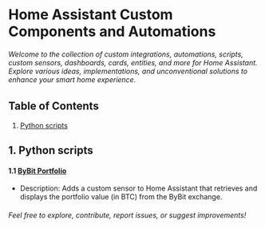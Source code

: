 # Home Assistant Custom Components and Automations

###### Welcome to the collection of custom integrations, automations, scripts, custom sensors, dashboards, cards, entities, and more for Home Assistant. Explore various ideas, implementations, and unconventional solutions to enhance your smart home experience.

## Table of Contents

1. [Python scripts](./pyscript)


## 1. Python scripts

#### 1.1 [ByBit Portfolio](./pyscript/byBit)
- Description: Adds a custom sensor to Home Assistant that retrieves and displays the portfolio value (in BTC) from the ByBit exchange.



###### Feel free to explore, contribute, report issues, or suggest improvements!

